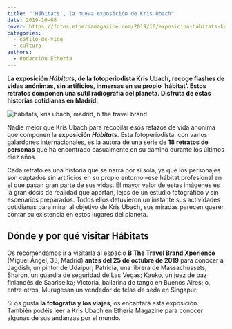 ```yaml
---
title: "'Hábitats', la nueva exposición de Kris Ubach"
date: 2019-10-08
cover: https://fotos.etheriamagazine.com/2019/10/exposicion-habitats-kris-ubach.jpg
categories: 
  - estilo-de-vida
  - cultura
authors: 
  - Redacción Etheria
---
```


**La exposición _Hábitats_, de la fotoperiodista Kris Ubach, recoge flashes de vidas 
anónimas, sin artificios, inmersas en su propio ‘hábitat’. Estos retratos componen una 
sutil radiografía del planeta. Disfruta de estas historias cotidianas en Madrid.** 

![habitats, kris ubach, madrid, b the travel brand](https://fotos.etheriamagazine.com/2019/10/exposicion-habitats-kris-ubach.jpg "Exposición Hábitats, de Kris Ubach.")

Nadie mejor que Kris Ubach para recopilar esos retazos de vida anónima que componen la 
**exposición _Hábitats_**. Esta fotoperiodista, con varios galardones internacionales, 
es la autora de una serie de **18 retratos de personas** que ha encontrado casualmente 
en su camino durante los últimos diez años. 

Cada retrato es una historia que se narra por sí sola, ya que los personajes son 
captados sin artificios en su propio entorno –ese hábitat profesional en el que pasan 
gran parte de sus vidas. El mayor valor de estas imágenes es la gran dosis de realidad 
que aportan, lejos de un estudio fotográfico y sin escenarios preparados. Todos ellos 
detuvieron un instante sus actividades cotidianas para mirar al objetivo de Kris Ubach, 
sus miradas parecen querer contar su existencia en estos lugares del planeta. 

## Dónde y por qué visitar Hábitats

Os recomendamos ir a visitarla al espacio **B The Travel Brand Xperience** (Miguel 
Ángel, 33, Madrid) **antes del 25 de octubre de 2019** para conocer a Jagdish, un pintor 
de Udaipur; Patricia, una librera de Massachussets; Sharon, un guardia de seguridad de 
Las Vegas; Kauko, un juez de paz finlandés de Saariselka; Victoria, bailarina de tango 
en Buenos Aires; o, entre otros, Murugesan un vendedor de telas de seda en Singapur. 

Si os gusta **la fotografía y los viajes**, os encantará esta exposición. También podéis 
leer a Kris Ubach en Etheria Magazine para conocer algunas de sus andanzas por el mundo.
